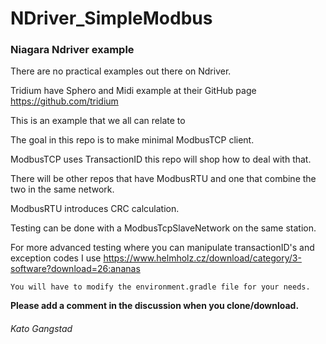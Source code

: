 # NDriver_SimpleModbus

### Niagara Ndriver example

There are no practical examples out there on Ndriver.

Tridium have Sphero and Midi example at their GitHub page https://github.com/tridium

This is an example that we all can relate to

The goal in this repo is to make minimal ModbusTCP client.

ModbusTCP uses TransactionID this repo will shop how to deal with that.

There will be other repos that have ModbusRTU and one that combine the two in the same network.

ModbusRTU introduces CRC calculation.

Testing can be done with a ModbusTcpSlaveNetwork on the same station.

For more advanced testing where you can manipulate transactionID's and exception codes I use https://www.helmholz.cz/download/category/3-software?download=26:ananas 

`You will have to modify the environment.gradle file for your needs.`

**Please add a comment in the discussion when you clone/download.**

###### Kato Gangstad

